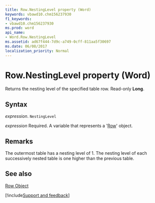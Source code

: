 ```yaml
---
title: Row.NestingLevel property (Word)
keywords: vbawd10.chm156237930
f1_keywords:
- vbawd10.chm156237930
ms.prod: word
api_name:
- Word.Row.NestingLevel
ms.assetid: ad67f444-7d9c-a749-0cff-811aa5f30697
ms.date: 06/08/2017
localization_priority: Normal
---
```



# Row.NestingLevel property (Word)

Returns the nesting level of the specified table row. Read-only  **Long**.


## Syntax

_expression_. `NestingLevel`

_expression_ Required. A variable that represents a '[Row](Word.Row.md)' object.


## Remarks

The outermost table has a nesting level of 1. The nesting level of each successively nested table is one higher than the previous table.


## See also


[Row Object](Word.Row.md)

[!include[Support and feedback](~/includes/feedback-boilerplate.md)]